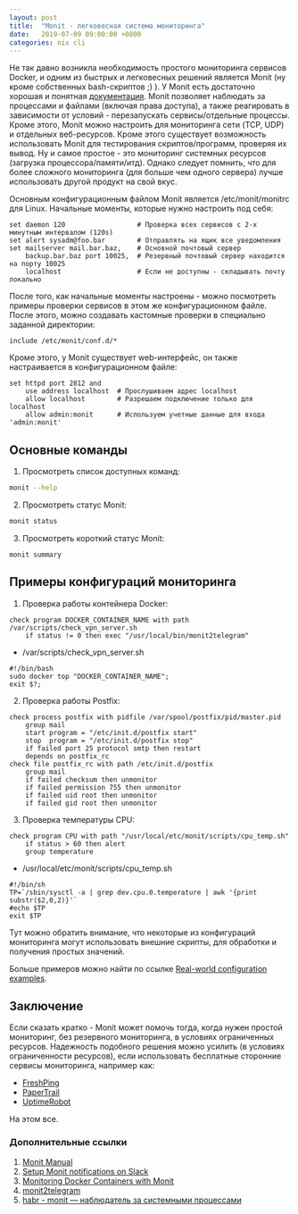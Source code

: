 ```yaml
---
layout: post
title:  "Monit - легковесная система мониторинга"
date:   2019-07-09 09:00:00 +0800
categories: nix cli
---
```


Не так давно возникла необходимость простого мониторинга сервисов Docker, и одним из быстрых и легковесных решений является Monit (ну кроме собственных bash-скриптов ;) ). У Monit есть достаточно хорошая и понятная [документация](https://mmonit.com/monit/documentation/monit.html). Monit позволяет наблюдать за процессами и файлами (включая права доступа), а также реагировать в зависимости от условий - перезапускать сервисы/отдельные процессы. Кроме этого, Monit можно настроить для мониторинга cети (TCP, UDP) и отдельных веб-ресурсов. Кроме этого существует возможность использовать Monit для тестирования скриптов/программ, проверяя их вывод. Ну и самое простое - это мониторинг системных ресурсов (загрузка процессора/памяти/итд). Однако следует помнить, что для более сложного мониторинга (для больше чем одного сервера) лучше использовать другой продукт на свой вкус.

Основным конфигурационным файлом Monit является /etc/monit/monitrc для Linux. Начальные моменты, которые нужно настроить под себя:
```
set daemon 120                  # Проверка всех сервисов с 2-х минутным интервалом (120s)
set alert sysadm@foo.bar        # Отправлять на ящик все уведомления
set mailserver mail.bar.baz,    # Основной почтовый сервер
    backup.bar.baz port 10025,  # Резервный почтовый сервер находится на порту 10025
    localhost                   # Если не доступны - складывать почту локально
```

После того, как начальные моменты настроены - можно посмотреть примеры проверки сервисов в этом же конфигурационном файле. После этого, можно создавать кастомные проверки в специально заданной директории:
```
include /etc/monit/conf.d/*
```

Кроме этого, у Monit существует web-интерфейс, он также настраивается в конфигурационном файле:
```
set httpd port 2812 and
    use address localhost  # Прослушиваем адрес localhost
    allow localhost        # Разрешаем подключение только для localhost
    allow admin:monit      # Используем учетные данные для входа 'admin:monit'
```

## Основные команды

1. Просмотреть список доступных команд:
```sh
monit --help
```
2. Просмотреть статус Monit:
```sh
monit status
```
3. Просмотреть короткий статус Monit:
```
monit summary
```

## Примеры конфигураций мониторинга

1. Проверка работы контейнера Docker:
```
check program DOCKER_CONTAINER_NAME with path /var/scripts/check_vpn_server.sh
    if status != 0 then exec "/usr/local/bin/monit2telegram"
```
* /var/scripts/check_vpn_server.sh
```
#!/bin/bash
sudo docker top "DOCKER_CONTAINER_NAME";
exit $?;
```

2. Проверка работы Postfix:
```
check process postfix with pidfile /var/spool/postfix/pid/master.pid
    group mail
    start program = "/etc/init.d/postfix start"
    stop  program = "/etc/init.d/postfix stop"
    if failed port 25 protocol smtp then restart
    depends on postfix_rc
check file postfix_rc with path /etc/init.d/postfix
    group mail
    if failed checksum then unmonitor
    if failed permission 755 then unmonitor
    if failed uid root then unmonitor
    if failed gid root then unmonitor
```

3. Проверка температуры CPU:
```
check program CPU with path "/usr/local/etc/monit/scripts/cpu_temp.sh"
    if status > 60 then alert
    group temperature
```
* /usr/local/etc/monit/scripts/cpu_temp.sh
```
#!/bin/sh
TP=`/sbin/sysctl -a | grep dev.cpu.0.temperature | awk '{print substr($2,0,2)}'`
#echo $TP
exit $TP
```

Тут можно обратить внимание, что некоторые из конфигураций мониторинга могут использовать внешние скрипты, для обработки и получения простых значений.

Больше примеров можно найти по ссылке [Real-world configuration examples](https://mmonit.com/wiki/Monit/ConfigurationExamples).

## Заключение

Если сказать кратко - Monit может помочь тогда, когда нужен простой мониторинг, без резервного мониторинга, в условиях ограниченных ресурсов. Надежность подобного решения можно усилить (в условиях ограниченности ресурсов), если использовать бесплатные сторонние сервисы мониторинга, например как:
* [FreshPing](https://freshping.io)
* [PaperTrail](https://www.papertrail.com)
* [UptimeRobot](https://uptimerobot.com)

На этом все.

### Дополнительные ссылки

1. [Monit Manual](https://mmonit.com/monit/documentation/monit.html)
2. [Setup Monit notifications on Slack](https://www.ombulabs.com/blog/monit/slack/setup-monit-notifications-on-slack.html)
3. [Monitoring Docker Containers with Monit
](http://the-frey.github.io/2014/08/18/monitoring-docker-containers-with-monit)
4. [monit2telegram](https://github.com/matriphe/monit2telegram)
5. [habr - monit — наблюдатель за системными процессами](https://habr.com/ru/post/73506/)
